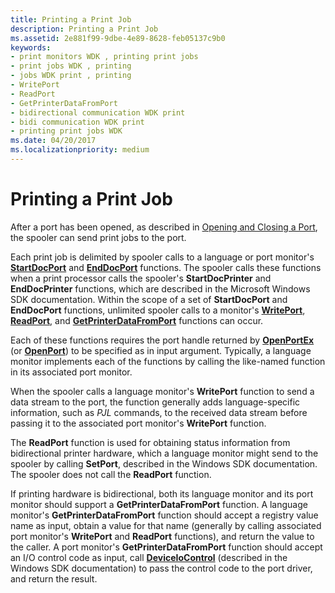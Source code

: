 ```yaml
---
title: Printing a Print Job
description: Printing a Print Job
ms.assetid: 2e881f99-9dbe-4e89-8628-feb05137c9b0
keywords:
- print monitors WDK , printing print jobs
- print jobs WDK , printing
- jobs WDK print , printing
- WritePort
- ReadPort
- GetPrinterDataFromPort
- bidirectional communication WDK print
- bidi communication WDK print
- printing print jobs WDK
ms.date: 04/20/2017
ms.localizationpriority: medium
---
```


# Printing a Print Job





After a port has been opened, as described in [Opening and Closing a Port](opening-and-closing-a-port.md), the spooler can send print jobs to the port.

Each print job is delimited by spooler calls to a language or port monitor's [**StartDocPort**](https://docs.microsoft.com/previous-versions/ff562710(v=vs.85)) and [**EndDocPort**](https://docs.microsoft.com/previous-versions/ff548742(v=vs.85)) functions. The spooler calls these functions when a print processor calls the spooler's **StartDocPrinter** and **EndDocPrinter** functions, which are described in the Microsoft Windows SDK documentation. Within the scope of a set of **StartDocPort** and **EndDocPort** functions, unlimited spooler calls to a monitor's [**WritePort**](https://docs.microsoft.com/windows-hardware/drivers/ddi/winsplp/nf-winsplp-writeport), [**ReadPort**](https://docs.microsoft.com/windows-hardware/drivers/ddi/winsplp/nf-winsplp-readport), and [**GetPrinterDataFromPort**](https://docs.microsoft.com/previous-versions/ff550506(v=vs.85)) functions can occur.

Each of these functions requires the port handle returned by [**OpenPortEx**](https://docs.microsoft.com/previous-versions/ff559596(v=vs.85)) (or [**OpenPort**](https://docs.microsoft.com/windows-hardware/drivers/ddi/winsplp/nf-winsplp-openport)) to be specified as in input argument. Typically, a language monitor implements each of the functions by calling the like-named function in its associated port monitor.

When the spooler calls a language monitor's **WritePort** function to send a data stream to the port, the function generally adds language-specific information, such as *PJL* commands, to the received data stream before passing it to the associated port monitor's **WritePort** function.

The **ReadPort** function is used for obtaining status information from bidirectional printer hardware, which a language monitor might send to the spooler by calling **SetPort**, described in the Windows SDK documentation. The spooler does not call the **ReadPort** function.

If printing hardware is bidirectional, both its language monitor and its port monitor should support a **GetPrinterDataFromPort** function. A language monitor's **GetPrinterDataFromPort** function should accept a registry value name as input, obtain a value for that name (generally by calling associated port monitor's **WritePort** and **ReadPort** functions), and return the value to the caller. A port monitor's **GetPrinterDataFromPort** function should accept an I/O control code as input, call [**DeviceIoControl**](https://docs.microsoft.com/windows/desktop/api/ioapiset/nf-ioapiset-deviceiocontrol) (described in the Windows SDK documentation) to pass the control code to the port driver, and return the result.

 

 




